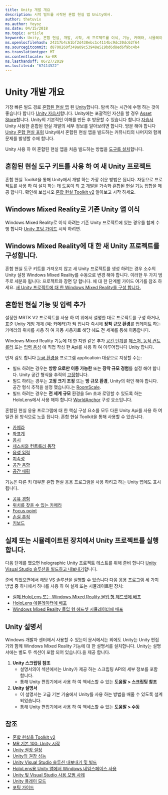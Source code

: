 ```yaml
---
title: Unity 개발 개요
description: 시작 빌드를 시작된 혼합 현실 앱 Unity에서.
author: thetuvix
ms.author: Yoyoz
ms.date: 04/15/2018
ms.topic: article
keywords: Unity, 혼합 현실, 개발, 시작, 새 프로젝트를 이식, 기능, 카메라, 시뮬레이션, 에뮬레이션, 설명서
ms.openlocfilehash: 24217b4c61bf2d438ebc1c4114bc9dc20dc62f64
ms.sourcegitcommit: d8700260f349a09c53948e519bd6d8ed6f9bc4b4
ms.translationtype: MT
ms.contentlocale: ko-KR
ms.lasthandoff: 06/27/2019
ms.locfileid: "67414522"
---
```

# <a name="unity-development-overview"></a>Unity 개발 개요

가장 빠른 빌드 경로 [혼합된 현실 앱](app-views.md) 된 [Unity](http://aka.ms/HoloLensUnity)합니다. 탐색 하는 시간에 수행 하는 것이 좋습니다 합니다 [Unity 자습서](https://unity3d.com/learn/tutorials)합니다. Unity에는 포괄적인 자산을 할 경우 [Asset Store](https://www.assetstore.unity3d.com/)합니다. Unity의 기본적인 이해를 만든 후 방문할 수 있습니다 합니다 [자습서](tutorials.md) Unity 사용한 혼합된 현실 개발의 세부 정보를 알아보려면 합니다. 방문 해야 합니다 [Unity 혼합 현실 포럼](http://forum.unity3d.com/forums/hololens.102/) Unity에서 혼합된 현실 앱을 빌드하는 커뮤니티의 나머지와 함께 문제를 발생할 수에 합니다.


Unity 사용 하 여 혼합된 현실 앱을 처음 빌드하는 방법을 [도구를 설치](install-the-tools.md)합니다. 

## <a name="new-unity-project-with-mixed-reality-toolkit"></a>혼합된 현실 도구 키트를 사용 하 여 새 Unity 프로젝트 

혼합 현실 Toolkit을 통해 Unity에서 개발 하는 가장 쉬운 방법은 됩니다. 자동으로 프로젝트를 사용 하 여 설치 하는 데 도움이 되 고 개발을 가속화 혼합된 현실 기능 집합을 제공 합니다. 확인해 보십시오 [혼합 현실 Toolkit v2](mrtk-getting-started.md) 알아보고 시작 하세요. 

## <a name="porting-an-existing-unity-app-to-windows-mixed-reality"></a>Windows Mixed Reality로 기존 Unity 앱 이식

Windows Mixed Reality로 이식 하려는 기존 Unity 프로젝트에 있는 경우를 함께 수행 합니다 [Unity 포팅 가이드](porting-guides.md) 시작 하려면.

## <a name="configuring-new-unity-project-for-windows-mixed-reality"></a>Windows Mixed Reality에 대 한 새 Unity 프로젝트를 구성합니다.

혼합 현실 도구 키트를 가져오지 않고 새 Unity 프로젝트를 생성 하려는 경우 소수의 Unity 설정 Windows Mixed Reality를 수동으로 변경 해야 합니다. 이러한 두 가지 범주로 세분화 됩니다: 프로젝트와 장면 당 합니다. 에 대 한 단계별 가이드 여기를 참조 하세요. [새 Unity 프로젝트에 대 한 Windows Mixed Reality를 구성 합니다.](Configure-Unity-Project.md)

## <a name="adding-mixed-reality-capabilities-and-inputs"></a>혼합된 현실 기능 및 입력 추가

설정한 MRTK V2 프로젝트를 사용 하 여 위에서 설명한 대로 프로젝트를 구성 하거나, 표준 Unity 게임 개체 (예: 카메라)가 켜 집니다 즉시에 **장착 규모 환경**를 업데이트 하는 카메라의 위치를 사용 하 여 자동 사용자로 해당 헤드 전 세계를 통해 이동합니다.

Windows Mixed Reality 기능에 대 한 지원 같은 추가 [공간 단계](coordinate-systems.md#spatial-coordinate-systems)를 [제스처, 동작 컨트롤러](gestures-and-motion-controllers-in-unity.md) 또는 [입력 음성](voice-input-in-unity.md) 에 직접 작성 한 Api를 사용 하 여 이루어집니다 Unity 합니다. 

먼저 검토 합니다 [눈금 환경을](coordinate-systems.md) 프로그램 applicatioin 대상으로 지정할 수는:
* 빌드 하려는 경우는 **방향 으로만 이동 가능한** 또는 **장착 규모 경험**를 설정 해야 합니다. Unity 공간 형식을 추적의 [고정](coordinate-systems-in-unity.md#building-an-orientation-only-or-seated-scale-experience)합니다.
* 빌드 하려는 경우는 **고정 크기 조정** 또는 **방 규모 환경**, Unity의 확인 해야 합니다. 공간 형식 추적을 설정 했습니다.는 [RoomScale](coordinate-systems-in-unity.md#building-an-orientation-only-or-seated-scale-experience).
* 빌드 하려는 경우는 **전 세계 규모** 환경을 5m 초과 로밍할 수 있도록 하는 HoloLens에서 사용 해야 합니다 [WorldAnchor](coordinate-systems-in-unity.md#building-a-world-scale-experience) 구성 요소입니다.

혼합된 현실 응용 프로그램에 대 한 핵심 구성 요소를 모두 다른 Unity Api를 사용 하 여 일관 된 방식으로 노출 됩니다. 혼합 현실 Toolkit을 통해 사용할 수 있습니다.
* [카메라](camera-in-unity.md)
* [좌표계](coordinate-systems-in-unity.md)
* [응시](gaze-in-unity.md)
* [제스처와 컨트롤러 동작](gestures-and-motion-controllers-in-unity.md)
* [음성 입력 ](voice-input-in-unity.md)
* [지속성](persistence-in-unity.md)
* [공간 음향](spatial-sound-in-unity.md)
* [공간 매핑](spatial-mapping-in-unity.md)

기능은 다른 키 대부분 혼합 현실 응용 프로그램을 사용 하려고 하는 Unity 앱에도 표시 됩니다.
* [공유 경험](shared-experiences-in-unity.md)
* [위치를 찾을 수 있는 카메라](locatable-camera-in-unity.md)
* [Focus point](focus-point-in-unity.md)
* [손실 추적](tracking-loss-in-unity.md)
* [키보드](keyboard-input-in-unity.md)

## <a name="running-your-unity-project-on-a-real-or-simulated-device"></a>실제 또는 시뮬레이트된 장치에서 Unity 프로젝트를 실행합니다.

다음 단계를 했으면 holographic Unity 프로젝트 테스트를 위해 준비 합니다 [Unity Visual Studio 솔루션을 빌드하고 내보내기](exporting-and-building-a-unity-visual-studio-solution.md)합니다.

준비 되었으면에서 해당 VS 솔루션을 실행할 수 있습니다 다음 응용 프로그램 세 가지 방법 중 하나에서 하나를 사용 하 여 실제 또는 시뮬레이트된 장치:
* [실제 HoloLens 또는 Windows Mixed Reality 몰입 형 헤드셋에 배포](using-visual-studio.md)
* [HoloLens 에뮬레이터에 배포](using-the-hololens-emulator.md)
* [Windows Mixed Reality 몰입 형 헤드셋 시뮬레이터에 배포](using-the-windows-mixed-reality-simulator.md)

## <a name="unity-documentation"></a>Unity 설명서

Windows 개발자 센터에서 사용할 수 있는이 문서에서는 외에도 Unity는 Unity 편집기와 함께 Windows Mixed Reality 기능에 대 한 설명서를 설치합니다. Unity는 설명서에는 별도 두 섹션이 포함 되어 있습니다.을 제공 합니다.
1. **Unity 스크립팅 참조**
    * 설명서의이 섹션에서는 Unity가 제공 하는 스크립팅 API의 세부 정보를 포함 합니다.
    * 통해 Unity 편집기에서 사용 하 여 액세스할 수 있는 **도움말 > 스크립팅 참조**
2. **Unity 설명서**
    * 이 설명서는 고급 기본 기술에서 Unity를 사용 하는 방법을 배울 수 있도록 설계 되었습니다.
    * 통해 Unity 편집기에서 사용 하 여 액세스할 수 있는 **도움말 > 수동**

## <a name="see-also"></a>참조
* [혼합 현실을 Toolkit v2](mrtk-getting-started.md)
* [MR 기본 100: Unity 시작](holograms-100.md)
* [Unity 권장 설정](recommended-settings-for-unity.md)
* [Unity의 권장 성능](performance-recommendations-for-unity.md)
* [Unity Visual Studio 솔루션 내보내기 및 빌드](exporting-and-building-a-unity-visual-studio-solution.md)
* [HoloLens용 Unity 앱에서 Windows 네임스페이스 사용](using-the-windows-namespace-with-unity-apps-for-hololens.md)
* [Unity 및 Visual Studio 사용 모범 사례](best-practices-for-working-with-unity-and-visual-studio.md)
* [Unity 플레이 모드](unity-play-mode.md)
* [포팅 가이드](porting-guides.md)
